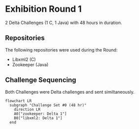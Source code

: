 # Exhibition Round 1

2 Delta Challenges (1 C, 1 Java) with 48 hours in duration.

## Repositories

The following repositories were used during the Round:

* Libxml2 (C)
* Zookeeper (Java)

## Challenge Sequencing

Both Challenges were Delta challenges and sent similtaneously.

```mermaid
flowchart LR
  subgraph "Challenge Set #0 (48 hr)"
    direction LR
    A0["zookeeper: Delta 1"]
    B0["libxml2: Delta 1"]
  end

```
